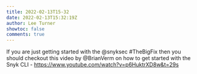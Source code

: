 ```yaml
---
title: 2022-02-13T15-32
date: 2022-02-13T15:32:19Z
author: Lee Turner
showtoc: false
comments: true
---
```


If you are just getting started with the @snyksec #TheBigFix then you should checkout this video by @BrianVerm on how to get started with the Snyk CLI - https://www.youtube.com/watch?v=p6HuktrXD8w&t=29s

